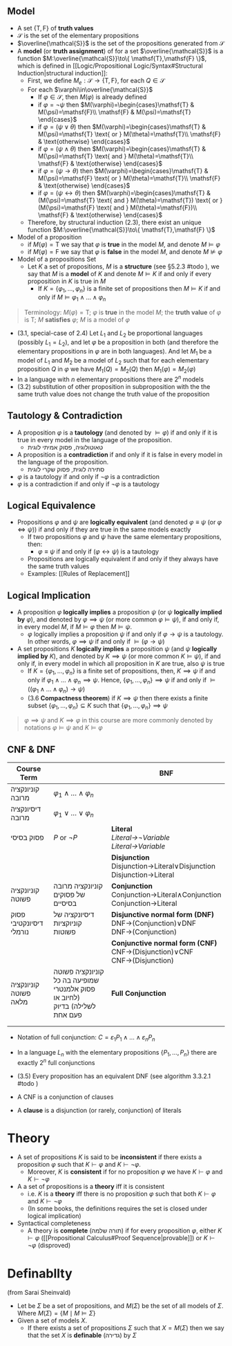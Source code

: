 ## Model

- A set $\{ \mathsf{T},\mathsf{F} \}$ of **truth values**
- $\mathcal{S}$ is the set of the elementary propositions
- $\overline{\mathcal{S}}$ is the set of the propositions generated from $\mathcal{S}$
- A **model** (or **truth assignment**) of for a set $\overline{\mathcal{S}}$ is a function $M:\overline{\mathcal{S}}\to\{ \mathsf{T},\mathsf{F} \}$, which is defined in [[Logic/Propositional Logic/Syntax#Structural Induction|structural induction]]:
	- First, we define $M_{e}:{\mathcal{S}}\to\{ \mathsf{T},\mathsf{F} \}$, for each $Q\in\mathcal{S}$
	- For each $\varphi\in\overline{\mathcal{S}}$
		- If $\varphi \in\mathcal{S}$, then $M(\varphi)$ is already defined
		- if $\varphi=\lnot{\psi}$ then $M(\varphi)=\begin{cases}\mathsf{T} & M(\psi)=\mathsf{F}\\ \mathsf{F} & M(\psi)=\mathsf{T} \end{cases}$
		- if $\varphi=(\psi \lor \theta)$ then $M(\varphi)=\begin{cases}\mathsf{T} & M(\psi)=\mathsf{T} \text{ or } M(\theta)=\mathsf{T}\\ \mathsf{F} & \text{otherwise} \end{cases}$
		- if $\varphi=(\psi \land \theta)$ then $M(\varphi)=\begin{cases}\mathsf{T} & M(\psi)=\mathsf{T} \text{ and } M(\theta)=\mathsf{T}\\ \mathsf{F} & \text{otherwise} \end{cases}$
		- if $\varphi=(\psi \rightarrow \theta)$ then $M(\varphi)=\begin{cases}\mathsf{T} & M(\psi)=\mathsf{F} \text{ or } M(\theta)=\mathsf{T}\\ \mathsf{F} & \text{otherwise} \end{cases}$
		- if $\varphi=(\psi \leftrightarrow \theta)$ then $M(\varphi)=\begin{cases}\mathsf{T} & (M(\psi)=\mathsf{T} \text{ and } M(\theta)=\mathsf{T}) \text{ or } (M(\psi)=\mathsf{F} \text{ and } M(\theta)=\mathsf{F})\\ \mathsf{F} & \text{otherwise} \end{cases}$
	- Therefore, by structural induction (2.3), there exist an unique function $M:\overline{\mathcal{S}}\to\{ \mathsf{T},\mathsf{F} \}$
- Model of a proposition
	- if $M(\varphi)=\mathsf{T}$ we say that $\varphi$ is **true** in the model $M$, and denote $M \models \varphi$
	- if $M(\varphi)=\mathsf{F}$ we say that $\varphi$ is **false** in the model $M$, and denote $M \not\models \varphi$
- Model of a propositions Set
	- Let $K$ a set of propositions, $M$ is a **structure** (see §5.2.3 #todo ), we say that $M$ is a **model** of $K$ and denote $M \models K$ if and only if every proposition in $K$ is true in $M$
		- If $K=\{ \varphi_{1},\dots ,\varphi_{n} \}$ is a finite set of propositions then $M \models K$ if and only if $M \models \varphi_{1}\land\dots\land\varphi_{n}$

> Terminology: $M(\varphi)=\mathsf{T}$; $\varphi$ is **true** in the model $M$; the **truth value** of $\varphi$ is $\mathsf{T}$; $M$ **satisfies** $\varphi$; $M$ is a model of $\varphi$

- (3.1, special-case of 2.4) Let $L_{1}$ and $L_{2}$ be proportional languages (possibly $L_{1}=L_{2}$), and let $\varphi$ be a proposition in both (and therefore the elementary propositions in $\varphi$ are in both languages). And let $M_{1}$ be a model of $L_{1}$ and $M_{2}$ be a model of $L_{2}$ such that for each elementary proposition $Q$ in $\varphi$ we have $M_{1}(Q)=M_{2}(Q)$ then $M_{1}(\varphi)=M_{2}(\varphi)$
- In a language with $n$ elementary propositions there are $2^n$ models
- (3.2) substitution of other proposition in subproposition with the the same truth value does not change the truth value of the proposition

## Tautology & Contradiction

- A proposition $\varphi$ is a **tautology** (and denoted by $\models \varphi$) if and only if it is true in every model in the language of the proposition. 
	- טאוטולוגיה, פסוק אמיתי לוגית
- A proposition is a **contradiction** if and only if it is false in every model in the language of the proposition.
	- סתירה לוגית, פסוק שקרי לוגית
- $\varphi$ is a tautology if and only if $\lnot \varphi$ is a contradiction
- $\varphi$ is a contradiction if and only if $\lnot \varphi$ is a tautology
## Logical Equivalence

- Propositions $\varphi$ and $\psi$ are **logically equivalent** (and denoted $\varphi \equiv \psi$ (or $\varphi\iff \psi$)) if and only if they are true in the same models exactly
	- If two propositions $\varphi$ and $\psi$ have the same elementary propositions, then:
		- $\varphi \equiv \psi$ if and only if $(\varphi\leftrightarrow{\psi})$ is a tautology
	- Propositions are logically equivalent if and only if they always have the same truth values
	- Examples: [[Rules of Replacement]]

## Logical Implication


- A proposition $\varphi$ **logically implies** a proposition $\psi$ (or $\psi$ **logically implied by** $\varphi$), and denoted by $\varphi \implies \psi$ (or more common $\varphi \models \psi$), if and only if, in every model $M$, if $M\models{\varphi}$ then $M\models{\psi}$. 
	- $\varphi$ logically implies a proposition $\psi$ if and only if $\varphi\rightarrow{\psi}$ is a tautology. In other words, $\varphi \implies \psi$ if and only if $\models (\varphi\rightarrow{\psi})$
- A set propositions $K$ **logically implies** a proposition $\psi$ (and $\psi$ **logically implied by** $K$), and denoted by $K \implies \psi$ (or more common $K \models \psi$), if and only if, in every model in which all proposition in $K$ are true, also $\psi$ is true
	- If $K=\{ \varphi_{1},\dots ,\varphi_{n} \}$ is a finite set of propositions, then, $K\implies \psi$ if and only if $\varphi_{1}\land\dots\land\varphi_{n}\implies \psi$. Hence, $\{ \varphi_{1},\dots ,\varphi_{n} \}\implies \psi$ if and only if $\models((\varphi_{1}\land\dots\land\varphi_{n})\to \psi)$
	- (3.6 **Compactness theorem**) if $K\implies \psi$ then there exists a finite subset $\{ \varphi_{1},\dots ,\varphi_{n} \}\subseteq K$ such that $\{ \varphi_{1},\dots ,\varphi_{n} \}\implies \psi$

> $\varphi \implies \psi$ and $K\implies \varphi$ in this course are more commonly denoted by notations $\varphi \models \psi$ and $K\models \varphi$

## CNF & DNF

| Course Term             |                                                                             | BNF                                                                             |
| ----------------------- | --------------------------------------------------------------------------- | ------------------------------------------------------------------------------- |
| קוניונקציה מרובה        | $\varphi_{1} \land\dots \land \varphi_{n}$                                  |                                                                                 |
| דיסיונקציה מרובה        | $\varphi_{1} \lor\dots \lor \varphi_{n}$                                    |                                                                                 |
| פסוק בסיסי              | $P$ or $\lnot P$                                                            | **Literal**<br>*Literal→¬Variable*<br>*Literal→Variable*<br>                    |
|                         |                                                                             | **Disjunction**<br>Disjunction→Literal∨Disjunction<br>Disjunction→Literal       |
| קוניונקציה פשוטה        | קוניונקציה מרובה של פסוקים בסיסיים                                          | **Conjunction**<br>Conjunction→Literal∧Conjunction<br>Conjunction→Literal       |
| פסוק דיסיונקטיבי נורמלי | דיסיונקציה של קוניוקציות פשוטות                                             | **Disjunctive normal form (DNF)**<br>DNF→(Conjunction)∨DNF<br>DNF→(Conjunction) |
|                         |                                                                             | **Conjunctive normal form (CNF)**<br>CNF→(Disjunction)∨CNF<br>CNF→(Disjunction) |
| קוניונקציה פשוטה מלאה   | קוניונקציה פשוטה שמופיעה בה כל פסוק אלמנטרי (לחיוב או לשלילה) בדיוק פעם אחת | **Full Conjunction**                                                            |
|                         |                                                                             |                                                                                 |
|                         |                                                                             |                                                                                 |


- Notation of full conjunction: $C=\varepsilon_{1}P_{1}\land\dots \land \varepsilon_nP_{n}$
- In a language $L_{n}$ with the elementary propositions $\{ P_{1},\dots,P_{n} \}$ there are exactly $2^n$ full conjunctions 

- (3.5) Every proposition has an equivalent DNF (see algorithm 3.3.2.1 #todo )

- A CNF is a conjunction of clauses
- A **clause** is a disjunction (or rarely, conjunction) of literals


# Theory

- A set of propositions $K$ is said to be **inconsistent** if there exists a proposition $\varphi$ such that $K ⊢ \varphi$ and $K ⊢ ¬\varphi$. 
	- Moreover, $K$ is **consistent** if for no proposition $\varphi$ we have $K ⊢ \varphi$ and $K ⊢ ¬\varphi$
- A a set of propositions is a **theory** iff it is consistent
	- i.e. $K$ is a **theory** iff there is no proposition $\varphi$ such that both $K\vdash{\varphi}$ and $K\vdash{\lnot{\varphi}}$ 
	- (In some books, the definitions requires the set is closed under logical implication)
- Syntactical completeness
	- A theory is **complete** (תורה שלמה) if for every proposition $\varphi$, either $K\vdash{\varphi}$ ([[Propositional Calculus#Proof Sequence|provable]]) or $K\vdash{\lnot{\varphi}}$ (disproved)



# Definabllty

(from Sarai Sheinvald)

- Let be $\Sigma$ be a set of propositions, and $M(\Sigma)$ be the set of all models of $\Sigma$. Where $M(\Sigma)=\{ M \mid M\models \Sigma \}$
- Given a set of models $X$. 
	- If there exists a set of propositions $\Sigma$ such that $X=M(\Sigma)$ then we say that the set $X$ is **definable** (גדירה) by $\Sigma$



